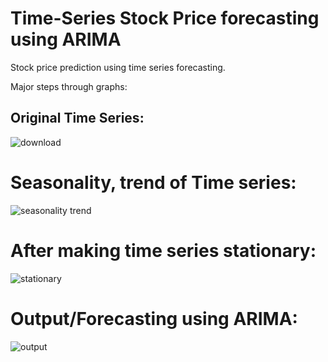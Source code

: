 # Time-Series Stock Price forecasting using ARIMA
Stock price prediction using time series forecasting.

Major steps through graphs:

## Original Time Series:
![download](https://user-images.githubusercontent.com/108494589/206888624-f95e4689-60fc-4f96-a7b3-1179b1e8505c.png)

# Seasonality, trend of Time series:
![seasonality trend](https://user-images.githubusercontent.com/108494589/206888651-3b5f7d04-a271-47d7-853b-2c20dcb28960.png)

# After making time series stationary:
![stationary](https://user-images.githubusercontent.com/108494589/206888694-59f894ef-ce2d-4785-a222-4653fd4c66fd.png)

# Output/Forecasting using ARIMA:
![output](https://user-images.githubusercontent.com/108494589/206888760-846a6583-a01d-41b8-8cbe-4622ea5ab8cc.png)
